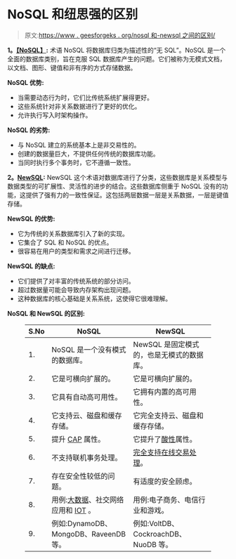 # NoSQL 和纽思强的区别

> 原文:[https://www . geesforgeks . org/nosql 和-newsql 之间的区别/](https://www.geeksforgeeks.org/difference-between-nosql-and-newsql/)

**1。**[**【NoSQL】**](https://www.geeksforgeeks.org/introduction-to-nosql/)**:**
术语 NoSQL 将数据库归类为描述性的“无 SQL”。NoSQL 是一个全面的数据库类别，旨在克服 SQL 数据库产生的问题。它们被称为无模式文档，以文档、图形、键值和非有序的方式存储数据。

**NoSQL 优势:**

*   当需要动态行为时，它们比传统系统扩展得更好。
*   这些系统针对非关系数据进行了更好的优化。
*   允许执行写入时架构操作。

**NoSQL 的劣势:**

*   与 NoSQL 建立的系统基本上是非交易性的。
*   创建的数据量巨大，不提供任何传统的数据库功能。
*   当同时执行多个事务时，它不遵循一致性。

**2。**[**NewSQL**](https://www.geeksforgeeks.org/introduction-of-newsql-set-2/)**:**
NewSQL 这个术语对数据库进行了分类，这些数据库是关系模型与数据类型的可扩展性、灵活性的进步的结合。这些数据库侧重于 NoSQL 没有的功能，这提供了强有力的一致性保证。这包括两层数据一层是关系数据，一层是键值存储。

**NewSQL 的优势:**

*   它为传统的关系数据库引入了新的实现。
*   它集合了 SQL 和 NoSQL 的优点。
*   很容易在用户的类型和需求之间进行迁移。

**NewSQL 的缺点:**

*   它们提供了对丰富的传统系统的部分访问。
*   超过数据量可能会导致内存架构出现问题。
*   这种数据库的核心基础是关系系统，这使得它很难理解。

**NoSQL 和 NewSQL 的区别:**

<figure class="table">

| S.No | NoSQL | NewSQL |
| --- | --- | --- |
| 1. | NoSQL 是一个没有模式的数据库。 | NewSQL 是固定模式的，也是无模式的数据库。 |
| 2. | 它是可横向扩展的。 | 它是可横向扩展的。 |
| 3. | 它具有自动高可用性。 | 它拥有内置的高可用性。 |
| 4. | 它支持云、磁盘和缓存存储。 | 它完全支持云、磁盘和缓存存储。 |
| 5. | 提升 [CAP](https://www.geeksforgeeks.org/the-cap-theorem-in-dbms/) 属性。 | 它提升了[酸性](https://www.geeksforgeeks.org/acid-properties-in-dbms/)属性。 |
| 6. | 不支持联机事务处理。 | [完全支持在线交易处理](https://www.geeksforgeeks.org/on-line-transaction-processing-oltp-system-in-dbms/)。 |
| 7. | 存在安全性较低的问题。 | 有适度的安全顾虑。 |
| 8. | 用例:[大数据](https://www.geeksforgeeks.org/what-is-big-data/)、社交网络应用和 [IOT](https://www.geeksforgeeks.org/introduction-to-internet-of-things-iot-set-1/) 。 | 用例:电子商务、电信行业和游戏。 |
| 9. | 例如:DynamoDB、MongoDB、RaveenDB 等。 | 例如:VoltDB、CockroachDB、NuoDB 等。 |

</figure>